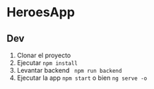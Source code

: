 # HeroesApp

## Dev

1. Clonar el proyecto
2. Ejecutar ``` npm install ```
3. Levantar backend ``` npm run backend```
4. Ejecutar la app ```npm start``` o bien  ```ng serve -o```
